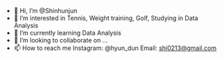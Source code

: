 - 👋 Hi, I’m @Shinhunjun
- 👀 I’m interested in Tennis, Weight training, Golf, Studying in Data Analysis
- 🌱 I’m currently learning Data Analysis
- 💞️ I’m looking to collaborate on ...
- 📫 How to reach me Instagram: @hyun_dun Email: shj0213@gmail.com

<!---
Shinhunjun/Shinhunjun is a ✨ special ✨ repository because its `README.md` (this file) appears on your GitHub profile.
You can click the Preview link to take a look at your changes.
--->
